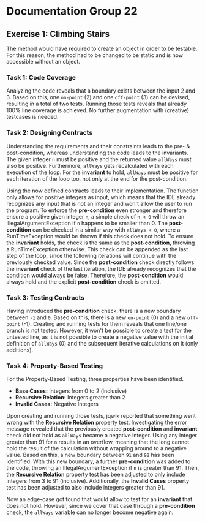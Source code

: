 # Documentation Group 22

## Exercise 1: Climbing Stairs
The method would have required to create an object in order to be testable.
For this reason, the method had to be changed to be static and is now accessible without an object.

### Task 1: Code Coverage
Analyzing the code reveals that a boundary exists between the input 2 and 3.
Based on this, one `on-point` (2) and one `off-point` (3) can be devised, resulting in a total of two tests.
Running those tests reveals that already 100% line coverage is achieved. No further augmentation with (creative) testcases is needed.

### Task 2: Designing Contracts
Understanding the requirements and their constraints leads to the pre- & post-condition, whereas understanding the code leads to the invariants.
The given integer `n` must be positive and the returned value `allWays` must also be positive.
Furthermore, `allWays` gets recalculated with each execution of the loop. For the **invariant** to hold, `allWays` must be positive for each iteration of the loop too, not only at the end for the post-condition.

Using the now defined contracts leads to their implementation.
The function only allows for positive integers as input, which means that the IDE already recognizes any input that is not an integer and won't allow the user to run the program.
To enforce the **pre-condition** even stronger and therefore ensure a positive given integer `n`, a simple check of `n < 0` will throw an IllegalArgumentException if `n` happens to be smaller than 0.
The **post-condition** can be checked in a similar way with `allWays < 0`, where a RunTimeException would be thrown if this check does not hold.
To ensure the **invariant** holds, the check is the same as the **post-condition**, throwing a RunTimeException otherwise.
This check can be appended as the last step of the loop, since the following iterations will continue with the previously checked value.
Since the **post-condition** check directly follows the **invariant** check of the last iteration, the IDE already recognizes that the condition would always be false.
Therefore, the **post-condition** would always hold and the explicit **post-condition** check is omitted.

### Task 3: Testing Contracts
Having introduced the **pre-condition** check, there is a new boundary between `-1` and `0`.
Based on this, there is a new `on-point` (0) and a new `off-point` (-1).
Creating and running tests for them reveals that one line/one branch is not tested.
However, it won't be possible to create a test for the untested line, as it is not possible to create a negative value with the initial definition of `allWays` (0) and the subsequent iterative calculations on it (only additions).

### Task 4: Property-Based Testing
For the Property-Based Testing, three properties have been identified.
- **Base Cases:** Integers from 0 to 2 (inclusive)
- **Recursive Relation:** Integers greater than 2
- **Invalid Cases:** Negative Integers

Upon creating and running those tests, jqwik reported that something went wrong with the **Recursive Relation** property test.
Investigating the error message revealed that the previously created **post-condition** and **invariant** check did not hold as `allWays` became a negative integer.
Using any integer greater than 91 for `n` results in an overflow, meaning that the long cannot hold the result of the calculation without wrapping around to a negative value.
Based on this, a new boundary between `91` and `92` has been identified.
With this new boundary, a further **pre-condition** was added to the code, throwing an IllegalArgumentException if `n` is greater than 91.
Then, the **Recursive Relation** property test has been adjusted to only include integers from 3 to 91 (inclusive).
Additionally, the **Invalid Cases** property test has been adjusted to also include integers greater than 91.

Now an edge-case got found that would allow to test for an **invariant** that does not hold.
However, since we cover that case through a **pre-condition** check, the `allWays` variable can no longer become negative again.